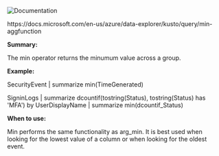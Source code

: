 ![Documentation](https://shields.io/badge/-Documentation-informational)
<p>
https://docs.microsoft.com/en-us/azure/data-explorer/kusto/query/min-aggfunction

</p>

 **Summary:**
<p>
The min operator returns the minumum value across a group.
</p>

 **Example:**
<p>
SecurityEvent | summarize min(TimeGenerated)  </br>

SigninLogs | summarize dcountif(tostring(Status), tostring(Status) has 'MFA') by UserDisplayName | summarize min(dcountif_Status) </br>
</p>

 **When to use:**
<p>
Min performs the same functionality as arg_min. It is best used when looking for the lowest value of a column or when looking for the oldest event.
</p>
